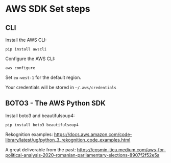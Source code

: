 # AWS SDK Set steps

## CLI
Install the AWS CLI:
```
pip install awscli
```

Configure the AWS CLI:
```
aws configure
```
Set `eu-west-1` for the default region.

Your credentials will be stored in `~/.aws/credentials`

## BOTO3 - The AWS Python SDK

Install boto3 and beautifulsoup4:
```
pip install boto3 beautifulsoup4
```

Rekognition examples:
https://docs.aws.amazon.com/code-library/latest/ug/python_3_rekognition_code_examples.html


A great deliverable from the past:
https://cosmin-ticu.medium.com/aws-for-political-analysis-2020-romanian-parliamentary-elections-8907f2f52e5a

